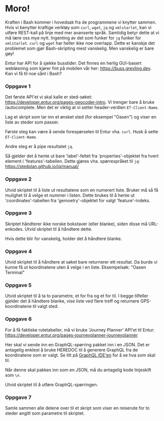 # Moro! #

Kraften i Bash kommer i hovedsak fra de programmene vi knytter sammen. Hvis vi benytter kraftige verktøy som `curl`, `wget`, `jq` og `xmlstarlet`, kan vi utføre REST-kall på linje med mer avanserte språk. Samtidig betyr dette at vi må lære oss mye nytt. Ingenting av det som funker for `jq` funker for `xmlstarlet`. `curl` og `wget` har heller ikke noe overlapp. Dette er kanskje det problemet som gjør Bash-skripting mest vanskelig. Men vanskelig er bare gøy!

Entur har API for å sjekke busstider. Det finnes en herlig GUI-basert webløsning som kjører fint på mobilen vår her: https://buss.grevling.dev. Kan vi få til noe sånt i Bash?

### Oppgave 1 ###

Det første API'et vi skal kalle er sted-søket: https://developer.entur.org/pages-geocoder-intro. Vi trenger bare å bruke /autocomplete. Men det er viktig at vi setter header-verdien `ET-Client-Name`.

Lag et skript som tar inn et ønsket sted (for eksempel "Oasen") og viser en liste av steder som passer.

Første steg kan være å sende forespørselen til Entur vha. `curl`. Husk å sette `ET-Client-Name`.

Andre steg er å pipe resultatet `jq`.

Så gjelder det å hente ut bare 'label'-feltet fra 'properties'-objektet fra hvert element i 'features'-tabellen. Dette gjøres vha. spørrespråket til `jq`: https://stedolan.github.io/jq/manual/

### Oppgave 2 ###

Utvid skriptet til å liste ut resultatene som en numerert liste. Bruker må så få mulighet til å velge et nummer i listen. Dette brukes til å hente ut 'coordinates'-tabellen fra 'gemoetry'-objektet for valgt 'feature'-indeks.

### Oppgave 3 ###

Skriptet håndterer ikke norske bokstaver (eller blanke), siden disse må URL-enkodes. Utvid skriptet til å håndtere dette.

Hvis dette blir for vanskelig, holder det å håndtere blanke.

### Oppgave 4 ###

Utvid skriptet til å håndtere at søket bare returnerer ett resultat. Da burde vi kunne få ut koordinatene uten å velge i en liste. Eksempelsøk: "Oasen Terminal"

### Oppgave 5 ###

Utvid skriptet til å ta to parametre, et for fra og et for til. I begge tilfeller gjelder det å håndtere blanke, vise liste ved flere treff og returnere GPS-koordinatene til valgt sted.

### Oppgave 6 ###

For å få faktiske rutetabeller, må vi bruke 'Journey Planner' API'et til Entur: https://developer.entur.org/pages-journeyplanner-journeyplanner

Her skal vi sende inn en GraphQL-spørring pakket inn i en JSON. Det er antagelig enklest å bruke HEREDOC til å generere GraphQL fra de koordinatene som er valgt. Se litt på [GraphQL IDE'en](https://api.entur.io/graphql-explorer/journey-planner-v3) for å se hva som skal til.

Når denne skal pakkes inn som en JSON, må du antagelig kode linjeskift som `\n`.

Utvid skriptet til å utføre GraphQL-spørringen.

### Oppgave 7 ###

Samle sammen alle delene over til et skript som viser en reiserute for to steder angitt som parametre til skriptet.
